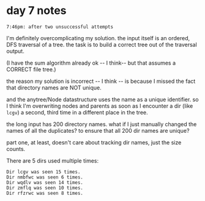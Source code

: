 # day 7 notes

`7:46pm: after two unsuccessful attempts`

I'm definitely overcomplicating my solution.
the input itself is an ordered, DFS traversal of a tree.
the task is to build a correct tree out of the traversal output.

(I have the sum algorithm already ok -- I think-- but that assumes a CORRECT file tree.)

the reason my solution is incorrect -- I think -- is 
because I missed the fact that directory names are NOT unique. 

and the anytree/Node datastructure uses the name as a unique identifier. so I think I'm overwriting nodes and parents as soon as I encounter a dir (like `lcgv`) a second, third time in a different place in the tree.

the long input has 200 directory names. 
what if I just manually changed the names of all the duplicates? 
to ensure that all 200 dir names are unique? 

part one, at least, doesn't care about tracking dir names, just the size counts. 


There are 5 dirs used multiple times:
```
Dir lcgv was seen 15 times.
Dir nmbfwc was seen 6 times.
Dir wqdlv was seen 14 times.
Dir zmflq was seen 10 times.
Dir rfzrwc was seen 8 times.
```